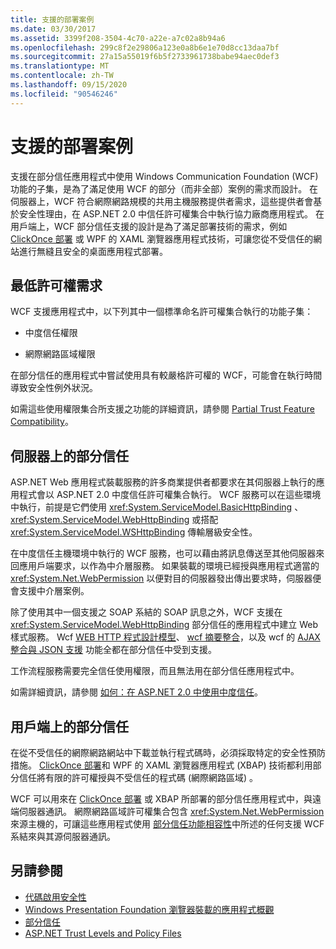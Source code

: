 ```yaml
---
title: 支援的部署案例
ms.date: 03/30/2017
ms.assetid: 3399f208-3504-4c70-a22e-a7c02a8b94a6
ms.openlocfilehash: 299c8f2e29806a123e0a8b6e1e70d8cc13daa7bf
ms.sourcegitcommit: 27a15a55019f6b5f2733961738babe94aec0def3
ms.translationtype: MT
ms.contentlocale: zh-TW
ms.lasthandoff: 09/15/2020
ms.locfileid: "90546246"
---
```

# <a name="supported-deployment-scenarios"></a>支援的部署案例

支援在部分信任應用程式中使用 Windows Communication Foundation (WCF) 功能的子集，是為了滿足使用 WCF 的部分（而非全部）案例的需求而設計。 在伺服器上，WCF 符合網際網路規模的共用主機服務提供者需求，這些提供者會基於安全性理由，在 ASP.NET 2.0 中信任許可權集合中執行協力廠商應用程式。 在用戶端上，WCF 部分信任支援的設計是為了滿足部署技術的需求，例如 [ClickOnce 部署](/visualstudio/deployment/clickonce-security-and-deployment) 或 WPF 的 XAML 瀏覽器應用程式技術，可讓您從不受信任的網站進行無縫且安全的桌面應用程式部署。

## <a name="minimum-permission-requirements"></a>最低許可權需求

WCF 支援應用程式中，以下列其中一個標準命名許可權集合執行的功能子集：

- 中度信任權限

- 網際網路區域權限

在部分信任的應用程式中嘗試使用具有較嚴格許可權的 WCF，可能會在執行時間導致安全性例外狀況。

如需這些使用權限集合所支援之功能的詳細資訊，請參閱 [Partial Trust Feature Compatibility](partial-trust-feature-compatibility.md)。

## <a name="partial-trust-on-the-server"></a>伺服器上的部分信任

ASP.NET Web 應用程式裝載服務的許多商業提供者都要求在其伺服器上執行的應用程式會以 ASP.NET 2.0 中度信任許可權集合執行。 WCF 服務可以在這些環境中執行，前提是它們使用 <xref:System.ServiceModel.BasicHttpBinding> 、 <xref:System.ServiceModel.WebHttpBinding> 或搭配 <xref:System.ServiceModel.WSHttpBinding> 傳輸層級安全性。

在中度信任主機環境中執行的 WCF 服務，也可以藉由將訊息傳送至其他伺服器來回應用戶端要求，以作為中介層服務。 如果裝載的環境已經授與應用程式適當的 <xref:System.Net.WebPermission> 以便對目的伺服器發出傳出要求時，伺服器便會支援中介層案例。

除了使用其中一個支援之 SOAP 系結的 SOAP 訊息之外，WCF 支援在 <xref:System.ServiceModel.WebHttpBinding> 部分信任的應用程式中建立 Web 樣式服務。 Wcf [WEB HTTP 程式設計模型](wcf-web-http-programming-model.md)、 [wcf 摘要整合](wcf-syndication.md)，以及 wcf 的 [AJAX 整合與 JSON 支援](ajax-integration-and-json-support.md) 功能全都在部分信任中受到支援。

工作流程服務需要完全信任使用權限，而且無法用在部分信任應用程式中。

如需詳細資訊，請參閱 [如何：在 ASP.NET 2.0 中使用中度信任](/previous-versions/msp-n-p/ff648344(v=pandp.10))。

## <a name="partial-trust-on-the-client"></a>用戶端上的部分信任

在從不受信任的網際網路網站中下載並執行程式碼時，必須採取特定的安全性預防措施。 [ClickOnce 部署](/visualstudio/deployment/clickonce-security-and-deployment)和 WPF 的 XAML 瀏覽器應用程式 (XBAP) 技術都利用部分信任將有限的許可權授與不受信任的程式碼 (網際網路區域) 。

WCF 可以用來在 [ClickOnce 部署](/visualstudio/deployment/clickonce-security-and-deployment) 或 XBAP 所部署的部分信任應用程式中，與遠端伺服器通訊。 網際網路區域許可權集合包含 <xref:System.Net.WebPermission> 來源主機的，可讓這些應用程式使用 [部分信任功能相容性](partial-trust-feature-compatibility.md)中所述的任何支援 WCF 系結來與其源伺服器通訊。

## <a name="see-also"></a>另請參閱

- [代碼啟用安全性](../../misc/code-access-security.md)
- [Windows Presentation Foundation 瀏覽器裝載的應用程式概觀](/dotnet/desktop/wpf/app-development/wpf-xaml-browser-applications-overview)
- [部分信任](partial-trust.md)
- [ASP.NET Trust Levels and Policy Files](/previous-versions/wyts434y(v=vs.140))
